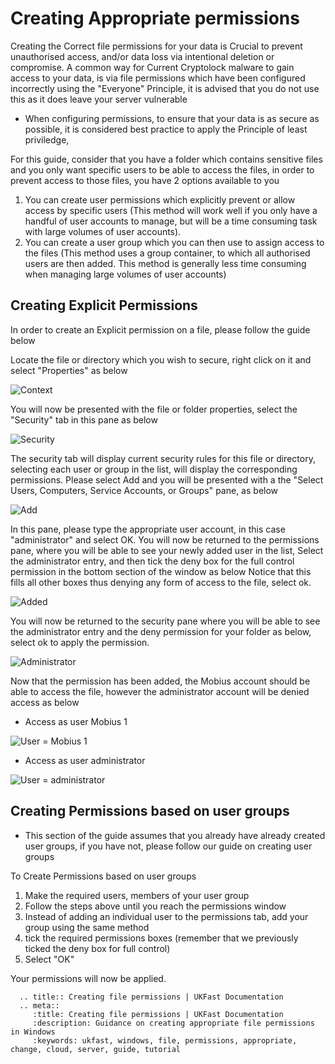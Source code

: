# Creating Appropriate permissions

Creating the Correct file permissions for your data is Crucial to prevent unauthorised access, and/or data loss via intentional deletion or compromise.
A common way for Current Cryptolock malware to gain access to your data, is via file permissions which have been configured incorrectly using the "Everyone" Principle, it is advised that you do not use this as it does leave your server vulnerable

* When configuring permissions, to ensure that your data is as secure as possible, it is considered best practice to apply the Principle of least priviledge, 


For this guide, consider that you have a folder which contains sensitive files and you only want specific users to be able to access the files, in order to prevent access to those files, you have 2 options available to you

1. You can create user permissions which explicitly prevent or allow access by specific users (This method will work well if you only have a handful of user accounts to manage, but will be a time consuming task with large volumes of user accounts).
2. You can create a user group which you can then use to assign access to the files (This method uses a group container, to which all authorised users are then added. This method is generally less time consuming when managing large volumes of user accounts)

## Creating Explicit Permissions

In order to create an Explicit permission on a file, please follow the guide below

Locate the file or directory which you wish to secure, right click on it and select "Properties" as below

![Context](Images/permissions/rightclick.png)

You will now be presented with the file or folder properties, select the "Security" tab in this pane as below

![Security](Images/permissions/security.png)

The security tab will display current security rules for this file or directory, selecting each user or group in the list, will display the corresponding permissions. 
Please select Add and you will be presented with a the "Select Users, Computers, Service Accounts, or Groups" pane, as below

![Add](Images/permissions/add.PNG)

In this pane, please type the appropriate user account, in this case "administrator" and select OK. 
You will now be returned to the permissions pane, where you will be able to see your newly added user in the list, Select the administrator entry, and then tick the deny box for the full control permission in the bottom section of the window as below
Notice that this fills all other boxes thus denying any form of access to the file, select ok.

![Added](Images/permissions/added.png)

You will now be returned to the security pane where you will be able to see the administrator entry and the deny permission for your folder as below, select ok to apply the permission.

![Administrator](Images/permissions/administrator.png)

Now that the permission has been added, the Mobius account should be able to access the file, however the administrator account will be denied access as below

* Access as user Mobius 1

![User = Mobius 1](Images/permissions/asmobiusdatavisible.png)

* Access as user administrator

![User = administrator](Images/permissions/asadminaccessdenied.png)

## Creating Permissions based on user groups

* This section of the guide assumes that you already have already created user groups, if you have not, please follow our guide on creating user groups

To Create Permissions based on user groups

1. Make the required users, members of your user group
2. Follow the steps above until you reach the permissions window
3. Instead of adding an individual user to the permissions tab, add your group using the same method
4. tick the required permissions boxes (remember that we previously ticked the deny box for full control)
5. Select "OK"

Your permissions will now be applied.

```eval_rst
  .. title:: Creating file permissions | UKFast Documentation
  .. meta::
     :title: Creating file permissions | UKFast Documentation
     :description: Guidance on creating appropriate file permissions in Windows
     :keywords: ukfast, windows, file, permissions, appropriate, change, cloud, server, guide, tutorial
